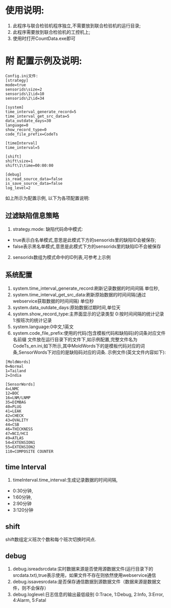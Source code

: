 # 使用说明:
1. 此程序与联合检验机程序独立,不需要放到联合检验机的运行目录;
2. 此程序需要放到联合检验机的工控机上;
3. 使用时打开CountData.exe即可

# 附 配置示例及说明:
```
Config.ini文件:
[strategy]
mode=true
sensorids\size=2
sensorids\1\id=10
sensorids\2\id=34

[system]
time_interval_generate_record=5
time_interval_get_src_data=5
data_outdate_days=30
language=0
show_record_type=0
code_file_prefix=CodeTs

[timeInterval]
time_interval=5

[shift]
shift\size=1
shift\1\time=00:00:00

[debug]
is_read_source_data=false
is_save_source_data=false
log_level=2
```
 
如上所示为配置示例, 以下为各项配置说明:
## 过滤缺陷信息策略
1. strategy.mode: 缺陷代码命中模式:
* true表示白名单模式,意思是此模式下方的sensorids里的缺陷ID会被保存;
* false表示黑名单模式,意思是此模式下方的sensorids里的缺陷ID不会被保存
2. sensorids数组为模式命中的ID列表,可参考上示例

## 系统配置
1. system.time_interval_generate_record:刷新记录数据的时间间隔 单位秒,
2. system.time_interval_get_src_data:刷新原始数据的时间间隔(通过webservice获取数据的时间间隔) 单位秒
3. system.data_outdate_days:原始数据过期时间,单位天
4. system.show_record_type:主界面显示的记录类型 0:按时间间隔的统计记录 1:按班次的统计记录
5. system.language:0中文,1英文
6. system.code_file_prefix:使用的代码(包含模板代码和缺陷码)的词条对应文件名前缀
文件放在运行目录下的文件下,如示例配置,完整文件名为CodeTs_en.ini,如下所示,其中MoldWords下的是模板代码对应的词条,SensorWords下对应的是缺陷码对应的词条.
示例文件(英文文件内容如下):
```
[MoldWords]
0=Normal
1=Tailand
2=India

[SensorWords]
4=LNMC
12=BOC
16=LNM/LNMP
35=DIMBAG
40=PLUG
41=LEAK
42=CHECK
43=OVALITY
44=CSB
46=THICKNESS
47=NCI/HCI
49=ATLAS
54=EXTENSION1
55=EXTENSION2
110=COMPOSITE COUNTER
```
## time Interval
1. timeInterval.time_interval:生成记录数据的时间间隔,
*    0:30分钟,
*    1:60分钟,
*    2:90分钟
*    3:120分钟

## shift
shift数组定义班次个数和每个班次切换时间点.

## debug
1. debug.isreadsrcdata:实时数据来源是否使用源数据文件(运行目录下的srcdata.txt),true表示使用，如果文件不存在则依然使用webservice通信
2. debug.issavesrcdata:是否保存通信数据到源数据文件（数据来源是数据文件，则不会保存）
3. debug.loglevel:日志信息的输出最低级别 0:Trace, 1:Debug, 2:Info, 3:Error, 4:Alarm, 5:Fatal
